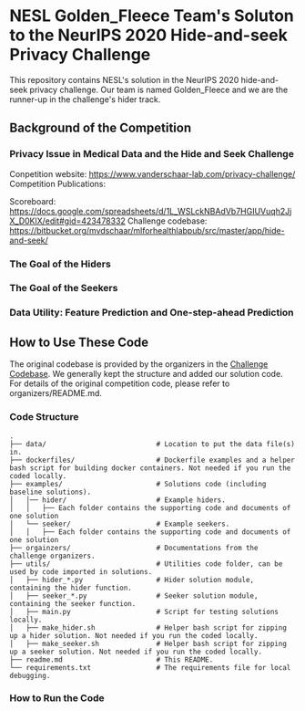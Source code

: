 # NESL Golden_Fleece Team's Soluton to the NeurIPS 2020 Hide-and-seek Privacy Challenge 

This repository contains NESL's solution in the NeurIPS 2020 hide-and-seek privacy challenge. Our team is named Golden_Fleece and we are the runner-up in the challenge's hider track. 

## Background of the Competition
### Privacy Issue in Medical Data and the Hide and Seek Challenge




Conpetition website: 
https://www.vanderschaar-lab.com/privacy-challenge/
Competition Publications:

Scoreboard: https://docs.google.com/spreadsheets/d/1L_WSLckNBAdVb7HGIUVuqh2JjX_D0KlX/edit#gid=423478332
Challenge codebase:
https://bitbucket.org/mvdschaar/mlforhealthlabpub/src/master/app/hide-and-seek/



### The Goal of the Hiders



### The Goal of the Seekers



### Data Utility: Feature Prediction and One-step-ahead Prediction


## How to Use These Code

The original codebase is provided by the organizers in the [Challenge Codebase](https://bitbucket.org/mvdschaar/mlforhealthlabpub/src/master/app/hide-and-seek/). We generally kept the structure and added our solution code. For details of the original competition code, please refer to organizers/README.md.

### Code Structure
```
.
├── data/                           # Location to put the data file(s) in.
├── dockerfiles/                    # Dockerfile examples and a helper bash script for building docker containers. Not needed if you run the coded locally.
├── examples/                       # Solutions code (including baseline solutions).
│   │── hider/                      # Example hiders.
│	│   ├── Each folder contains the supporting code and documents of one solution
│   └── seeker/                     # Example seekers.
│	│   ├── Each folder contains the supporting code and documents of one solution
├── orgainzers/                     # Documentations from the challenge organizers.
├── utils/                          # Utilities code folder, can be used by code imported in solutions.
│   ├── hider_*.py                  # Hider solution module, containing the hider function.
│   ├── seeker_*.py                 # Seeker solution module, containing the seeker function.
│   ├── main.py                     # Script for testing solutions locally.
│   ├── make_hider.sh               # Helper bash script for zipping up a hider solution. Not needed if you run the coded locally.
│   ├── make_seeker.sh              # Helper bash script for zipping up a seeker solution. Not needed if you run the coded locally.
├── readme.md                       # This README.
└── requirements.txt                # The requirements file for local debugging.
```
### How to Run the Code


